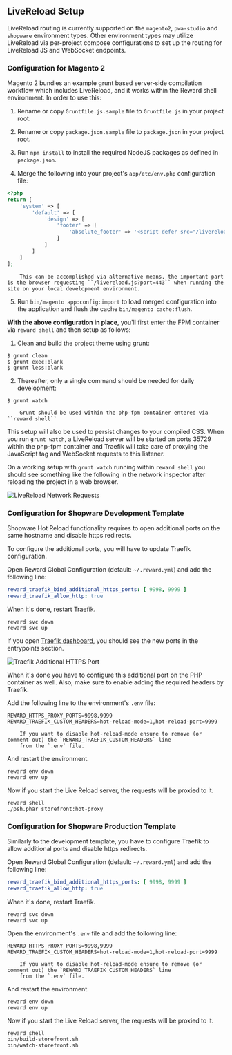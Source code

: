 ## LiveReload Setup

LiveReload routing is currently supported on the `magento2`, `pwa-studio` and `shopware` environment types. Other
environment types may utilize LiveReload via per-project compose configurations to set up the routing for LiveReload JS
and WebSocket endpoints.

### Configuration for Magento 2

Magento 2 bundles an example grunt based server-side compilation workflow which includes LiveReload, and it works within
the Reward shell environment. In order to use this:

1. Rename or copy `Gruntfile.js.sample` file to `Gruntfile.js` in your project root.

2. Rename or copy `package.json.sample` file to `package.json` in your project root.

3. Run `npm install` to install the required NodeJS packages as defined in `package.json`.

4. Merge the following into your project's `app/etc/env.php` configuration file:

``` php
<?php
return [
    'system' => [
        'default' => [
            'design' => [
                'footer' => [
                    'absolute_footer' => '<script defer src="/livereload.js?port=443"></script>'
                ]
            ]
        ]
    ]
];
```

``` note::
    This can be accomplished via alternative means, the important part is the browser requesting ``/livereload.js?port=443`` when running the site on your local development environment.
```

5. Run `bin/magento app:config:import` to load merged configuration into the application and flush the
   cache `bin/magento cache:flush`.

**With the above configuration in place**, you'll first enter the FPM container via `reward shell` and then setup as
follows:

1. Clean and build the project theme using grunt:

```shell
$ grunt clean
$ grunt exec:blank
$ grunt less:blank
```

2. Thereafter, only a single command should be needed for daily development:

```shell
$ grunt watch
```

``` note::
    Grunt should be used within the php-fpm container entered via ``reward shell``
```

This setup will also be used to persist changes to your compiled CSS. When you run `grunt watch`, a LiveReload server
will be started on ports 35729 within the php-fpm container and Traefik will take care of proxying the JavaScript tag
and WebSocket requests to this listener.

On a working setup with `grunt watch` running within `reward shell` you should see something like the following in the
network inspector after reloading the project in a web browser.

![LiveReload Network Requests](screenshots/livereload.png)

### Configuration for Shopware Development Template

Shopware Hot Reload functionality requires to open additional ports on the same hostname and disable https redirects.

To configure the additional ports, you will have to update Traefik configuration.

Open Reward Global Configuration (default: `~/.reward.yml`) and add the following line:

```yaml
reward_traefik_bind_additional_https_ports: [ 9998, 9999 ]
reward_traefik_allow_http: true
```

When it's done, restart Traefik.

```shell
reward svc down
reward svc up
```

If you open [Traefik dashboard](https://traefik.reward.test), you should see the new ports in the entrypoints section.

![Traefik Additional HTTPS Port](screenshots/traefik-additional-port.png)

When it's done you have to configure this additional port on the PHP container as well.
Also, make sure to enable adding the required headers by Traefik.

Add the following line to the environment's `.env` file:

```
REWARD_HTTPS_PROXY_PORTS=9998,9999
REWARD_TRAEFIK_CUSTOM_HEADERS=hot-reload-mode=1,hot-reload-port=9999
```

``` warning::
    If you want to disable hot-reload-mode ensure to remove (or comment out) the `REWARD_TRAEFIK_CUSTOM_HEADERS` line 
    from the `.env` file.
```

And restart the environment.

```shell
reward env down
reward env up
```

Now if you start the Live Reload server, the requests will be proxied to it.

```
reward shell
./psh.phar storefront:hot-proxy
```

### Configuration for Shopware Production Template

Similarly to the development template, you have to configure Traefik to allow additional ports and disable https
redirects.

Open Reward Global Configuration (default: `~/.reward.yml`) and add the following line:

```yaml
reward_traefik_bind_additional_https_ports: [ 9998, 9999 ]
reward_traefik_allow_http: true
```

When it's done, restart Traefik.

```shell
reward svc down
reward svc up
```

Open the environment's `.env` file and add the following line:

```shell
REWARD_HTTPS_PROXY_PORTS=9998,9999
REWARD_TRAEFIK_CUSTOM_HEADERS=hot-reload-mode=1,hot-reload-port=9999
```

``` warning::
    If you want to disable hot-reload-mode ensure to remove (or comment out) the `REWARD_TRAEFIK_CUSTOM_HEADERS` line 
    from the `.env` file.
```

And restart the environment.

```shell
reward env down
reward env up
```

Now if you start the Live Reload server, the requests will be proxied to it.

```shell
reward shell
bin/build-storefront.sh
bin/watch-storefront.sh
```
